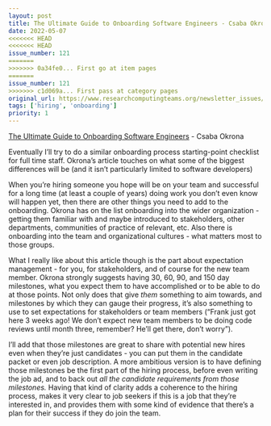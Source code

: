 ```yaml
---
layout: post
title: The Ultimate Guide to Onboarding Software Engineers - Csaba Okrona
date: 2022-05-07
<<<<<<< HEAD
<<<<<<< HEAD
issue_number: 121
=======
>>>>>>> 0a34fe0... First go at item pages
=======
issue_number: 121
>>>>>>> c1d069a... First pass at category pages
original_url: https://www.researchcomputingteams.org/newsletter_issues/0121
tags: ['hiring', 'onboarding']
priority: 1
---
```


<!-- markdownlint-disable MD033 -->
<!-- markdownlint-disable MD041 -->
<!-- markdownlint-disable MD049 -->

[The Ultimate Guide to Onboarding Software Engineers](https://leadership.garden/onboarding-engineers/) - Csaba Okrona

Eventually I’ll try to do a similar onboarding process starting-point checklist for full time staff.  Okrona’s article touches on what some of the biggest differences will be (and it isn’t particularly limited to software developers)

When you’re hiring someone you hope will be on your team and successful for a long time (at least a couple of years) doing work you don’t even know will happen yet, then there are other things you need to add to the onboarding.   Okrona has on the list onboarding into the wider organization - getting them familiar with and maybe introduced to stakeholders, other departments, communities of practice of relevant, etc.  Also there is onboarding into the team and organizational cultures - what matters most to those groups.

What I really like about this article though is the part about expectation management - for you, for stakeholders, and of course for the new team member.   Okrona strongly suggests having 30, 60, 90, and 150 day milestones, what you expect them to have accomplished or to be able to do at those points.  Not only does that give *them* something to aim towards, and milestones by which they can gauge their progress, it’s also something to use to set expectations for stakeholders or team members (“Frank just got here 3 weeks ago!  We don’t expect new team members to be doing code reviews until month three, remember?  He’ll get there, don’t worry”).

I’ll add that those milestones are great to share with potential new hires even when they’re just candidates - you can put them in the candidate packet or even job description.  A more ambitious version is to have defining those milestones be the first part of the hiring process, before even writing the job ad, and to back out *all the candidate requirements from those milestones.*  Having that kind of clarity adds a coherence to the hiring process, makes it very clear to job seekers if this is a job that they’re interested in, and provides them with some kind of evidence that there’s a plan for their success if they do join the team.
